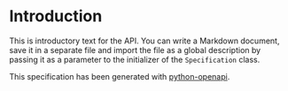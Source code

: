 # Introduction

This is introductory text for the API. You can write a Markdown document, save it in a separate file and import the file as a global description by passing it as a parameter to the initializer of the `Specification` class.

This specification has been generated with [python-openapi](https://github.com/hunyadi/pyopenapi).
